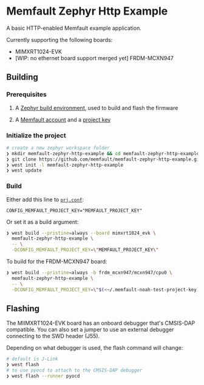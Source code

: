 # Memfault Zephyr Http Example

A basic HTTP-enabled Memfault example application.

Currently supporting the following boards:

- MIMXRT1024-EVK
- [WIP: no ethernet board support merged yet] FRDM-MCXN947

## Building

### Prerequisites

1. A [Zephyr build
environment](https://docs.zephyrproject.org/latest/getting_started/index.html),
used to build and flash the firmware

2. A [Memfault account](https://mflt.io/create-key/nxp-imx-rt) and a [project
   key](https://mflt.io/project-key)

### Initialize the project

```bash
# create a new zephyr workspace folder
❯ mkdir memfault-zephyr-http-example && cd memfault-zephyr-http-example
❯ git clone https://github.com/memfault/memfault-zephyr-http-example.git
❯ west init -l memfault-zephyr-http-example
❯ west update
```

### Build

Either add this line to [`prj.conf`](prj.conf):

```shell
CONFIG_MEMFAULT_PROJECT_KEY="MEMFAULT_PROJECT_KEY"
```

Or set it as a build argument:

```bash
❯ west build --pristine=always --board mimxrt1024_evk \
  memfault-zephyr-http-example \
  -- \
  -DCONFIG_MEMFAULT_PROJECT_KEY=\"MEMFAULT_PROJECT_KEY\"
```

To build for the FRDM-MCXN947 board:

```bash
❯ west build --pristine=always -b frdm_mcxn947/mcxn947/cpu0 \
  memfault-zephyr-http-example \
  -- \
  -DCONFIG_MEMFAULT_PROJECT_KEY=\"$(<~/.memfault-noah-test-project-key)\"
```

## Flashing

The MIIMXRT1024-EVK board has an onboard debugger that's CMSIS-DAP compatible.
You can also set a jumper to use an external debugger connecting to the SWD
header (J55).

Depending on what debugger is used, the flash command will change:

```bash
# default is J-Link
❯ west flash
# to use pyocd to attach to the CMSIS-DAP debugger
❯ west flash --runner pyocd
```
